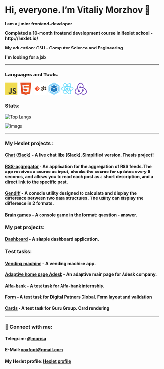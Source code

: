 <h1>Hi, everyone. I’m Vitaliy Morzhov 👋</h1>

<div>
  <p><b>I am a junior frontend-developer</b></p>
  <p><b>Completed a 10-month frontend development course in Hexlet school - http://hexlet.io/</b></p>
  <p><b>My education: CSU - Computer Science and Engineering</b></p>
  <p><b>I'm looking for a job</b></p>
</div>

___

### Languages and Tools:
<div>
  <img src="https://github.com/devicons/devicon/blob/master/icons/javascript/javascript-original.svg" title="JavaScript" alt="JavaScript" width="40" 
  <img src="https://github.com/devicons/devicon/blob/master/icons/css3/css3-plain-wordmark.svg"  title="CSS3" alt="CSS" width="40" height="40"/>&nbsp;
  <img src="https://github.com/devicons/devicon/blob/master/icons/html5/html5-original.svg" title="HTML5" alt="HTML" width="40" height="40"/>&nbsp;
  <img src="https://github.com/devicons/devicon/blob/master/icons/git/git-original-wordmark.svg" title="Git" **alt="Git" width="40" height="40"/>
  <img src="https://github.com/devicons/devicon/blob/master/icons/webpack/webpack-original.svg" title="Webpack width="40" height="40"/>
  <img src="https://github.com/devicons/devicon/blob/master/icons/react/react-original.svg" title="React width="40" height="40"/>
  <img src="https://github.com/devicons/devicon/blob/master/icons/redux/redux-original.svg" title="Reduxt width="40" height="40"/>
</div>

### Stats:                                                                                                                               
[![Top Langs](https://github-readme-stats.vercel.app/api/top-langs/?username=Vox1oot&layout=compact)](https://github.com/anuraghazra/github-readme-stats)
                                                                                                                                
                                                                                                                                

![image](https://www.codewars.com/users/morrsa/badges/small)

____

### My Hexlet projects :
<div>
  <h4>
    <a href=https://github.com/Vox1oot/frontend-project-12>Chat (Slack)</a>
    - A live chat like (Slack). Simplified version. Thesis project!
  </h4>
  <h4>
    <a href=https://github.com/Vox1oot/frontend-project-lvl3>RSS-aggregator</a>
    - An application for the aggregation of RSS feeds. The app receives a source as input, checks the source for updates every 5 seconds, and allows you to read   each post as a short description, and a direct link to the specific post.
  </h4>                                                                                                                      
  <h4>
    <a href=https://github.com/Vox1oot/frontend-project-lvl2>Gendiff</a>
    - A console utility designed to calculate and display the difference between two data structures. The utility can display the difference in 2 formats.
  </h4>
  <h4>
    <a href=https://github.com/Vox1oot/frontend-project-lvl1>Brain games</a>
    - A console game in the format: question - answer.
  </h4>                                                                                                                         
</div>
                                                                                                                                
### My pet projects:
<h4>
   <a href=https://github.com/Vox1oot/dashboard>Dashboard</a>
    - A simple dashboard application.
</h4>        
                                                                                                                                
### Test tasks:
<h4>
  <a href=https://github.com/Vox1oot/vending-machine>Vending machine</a>
   - A vending machine app.
</h4>
<h4>
  <a href=https://github.com/Vox1oot/Adesk>Adaptive home page Adesk</a>
   - An adaptive main page for Adesk company.
</h4>
<h4>
 <a href=https://github.com/Vox1oot/alfa-test>Alfa-bank</a>
   - A test task for Alfa-bank internship.
</h4>
<h4>
 <a href=https://github.com/Vox1oot/digital-patners-global>Form</a>
   - A test task for Digital Patners Global. Form layout and validation
</h4>
 <h4>
 <a href=https://github.com/Vox1oot/guru-group>Cards</a>
   - A test task for Guru Group. Сard rendering
</h4>
                                                                                                                                
____
                                                                                                                                
<div>
  <h3>🤝 Connect with me:</h3>
  <h4>Telegram: <a href=https://t.me/morrsa>@morrsa</a></h4>                                                                                                           
  <h4>E-Mail: <a href="mailto:voxfoot@gmail.com">voxfoot@gmail.com</a></h4>                                                                                                       
  <h4>My Hexlet profile: <a href=https://ru.hexlet.io/u/morsa>Hexlet profile</a></h4>
</div>
<!---
Vox1oot/Vox1oot is a ✨ special ✨ repository because its `README.md` (this file) appears on your GitHub profile.
You can click the Preview link to take a look at your changes.
--->
